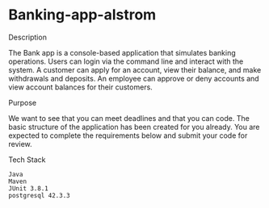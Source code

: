 # Banking-app-alstrom
Description

The Bank app is a console-based application that simulates banking operations. Users can login via the command line and interact with the system. A customer can apply for an account, view their balance, and make withdrawals and deposits. An employee can approve or deny accounts and view account balances for their customers.

Purpose

We want to see that you can meet deadlines and that you can code. The basic structure of the application has been created for you already. You are expected to complete the requirements below and submit your code for review.

Tech Stack

    Java 
    Maven
    JUnit 3.8.1
    postgresql 42.3.3
